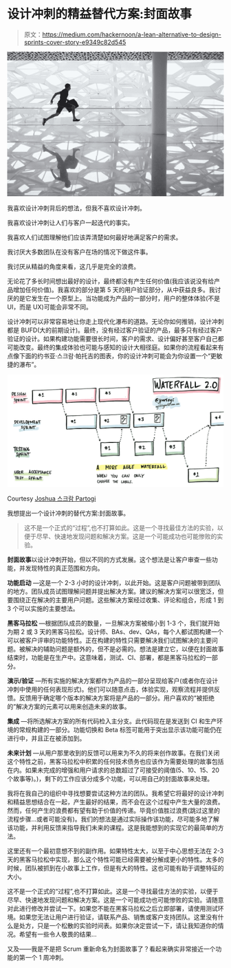 # 设计冲刺的精益替代方案:封面故事

> 原文：<https://medium.com/hackernoon/a-lean-alternative-to-design-sprints-cover-story-e9349c82d545>

![](img/adfe884225dc3f2206825581590980e9.png)

我喜欢设计冲刺背后的想法，但我不喜欢设计冲刺。

我喜欢设计冲刺让人们与客户一起迭代的事实。

我喜欢人们试图理解他们应该弄清楚如何最好地满足客户的需求。

我讨厌大多数团队在没有客户在场的情况下做这件事。

我讨厌从精益的角度来看，这几乎是完全的浪费。

无论花了多长时间想出最好的设计，最终都没有产生任何价值(我应该说没有给产品增加任何价值)。我喜欢的部分是第 5 天的用户验证部分，从中获益良多。我讨厌的是它发生在一个原型上。当功能成为产品的一部分时，用户的整体体验(不是 UI，而是 UX)可能会非常不同。

设计冲刺可以非常容易地让你走上现代化瀑布的道路。无论你如何推销，设计冲刺都是 BUFD(大的前期设计)。最终，没有经过客户验证的产品，最多只有经过客户验证的设计。如果构建功能需要很长时间，客户的需求、设计偏好甚至客户自己都可能改变。最终的集成体验也可能与感知的设计大相径庭。如果你的流程看起来有点像下面的约书亚·스크람·帕托吉的图表，你的设计冲刺可能会为你设置一个“更敏捷的瀑布”。

![](img/2210cd60362e2f5688791db8eb4b8839.png)

Courtesy [Joshua 스크람 Partogi](https://medium.com/u/19dabde0c903?source=post_page-----e9349c82d545--------------------------------)

我想提出一个设计冲刺的替代方案:封面故事。

> 这不是一个正式的“过程”,也不打算如此。这是一个寻找最佳方法的实验，以便于尽早、快速地发现问题和解决方案。这是一个可能成功也可能惨败的实验。

**封面故事**以设计冲刺开始，但以不同的方式发展。这个想法是让客户审查一些功能，并发现特性的真正范围和方向。

**功能启动** —这是一个 2-3 小时的设计冲刺，以此开始。这是客户问题被带到团队的地方。团队成员试图理解问题并提出解决方案。建议的解决方案可以很宽泛，但要围绕正在解决的主要用户问题。这些解决方案经过收集、评论和组合，形成 1 到 3 个可以实施的主要想法。

**黑客马拉松** —根据团队成员的数量，一旦解决方案被缩小到 1-3 个，我们就开始为期 2 或 3 天的黑客马拉松。设计师、BAs、dev、QAs，每个人都试图构建一个可以被客户评审的功能特性。正在构建的特性只需要解决我们试图解决的主要问题。被解决的辅助问题是额外的，但不是必需的。想法是建立它，以便在封面故事结束时，功能是在生产中。这意味着，测试、CI、部署，都是黑客马拉松的一部分。

**演示/验证** —所有实施的解决方案都作为产品的一部分呈现给客户(或者你在设计冲刺中使用的任何表现形式)。他们可以随意点击，体验实现，观察流程并提供反馈。反馈用于确定哪个版本的解决方案将是产品的一部分。用户喜欢的“被拒绝的”解决方案的元素可以用来创造未来的故事。

**集成** —将所选解决方案的所有代码检入主分支。此代码现在是发送到 CI 和生产环境的常规构建的一部分。功能切换和 Beta 标签可能用于突出显示该功能可能仍在进行中，并且正在被添加到。

**未来计划** —从用户那里收到的反馈可以用来为不久的将来创作故事。在我们关闭这个特性之前，黑客马拉松中积累的任何技术债务也应该作为需要处理的故事包括在内。如果未完成的增强和用户请求的总数超过了可接受的阈值(5、10、15、20 个故事等)。)，剩下的工作应该分成多个功能，可以用自己的封面故事来处理。

我将在我自己的组织中寻找想要尝试这种方法的团队。我希望它将最好的设计冲刺和精益思想结合在一起，产生最好的结果，而不会在这个过程中产生大量的浪费。然而，任何产生的浪费都有望有助于价值的传递。毕竟价值胜过浪费(跳过这里的流程步骤…或者可能没有)。我们的想法是通过实际操作该功能，尽可能多地了解该功能，并利用反馈来指导我们未来的课程。这是我能想到的实现它的最简单的方法。

这里还有一个最初意想不到的副作用。如果特性太大，以至于中心思想无法在 2-3 天的黑客马拉松中实现，那么这个特性可能已经需要被分解成更小的特性。太多的时候，团队被抓到在小故事上工作，但是有大的特性。这也可能有助于调整特征的大小。

这不是一个正式的“过程”,也不打算如此。这是一个寻找最佳方法的实验，以便于尽早、快速地发现问题和解决方案。这是一个可能成功也可能惨败的实验。请随意对此进行修改并尝试一下。如果您不能在黑客马拉松之后立即部署，请使用测试环境。如果您无法让用户进行验证，请联系产品、销售或客户支持团队。这里没有什么是处方，只是一个松散的实验时间表。如果你决定尝试一下，请让我知道你的情况。希望有一些令人敬畏的结果…

又及——我是不是把 Scrum 重新命名为封面故事了？看起来确实非常接近一个功能的第一个 1 周冲刺。
